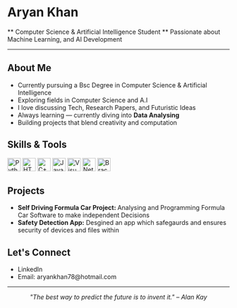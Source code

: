 # Aryan Khan
  ** Computer Science & Artificial Intelligence Student
  ** Passionate about Machine Learning, and AI Development 


<hr>

<h2> About Me</h2>
<ul>
  <li> Currently pursuing a Bsc Degree in Computer Science & Artificial Intelligence</li>
  <li> Exploring fields in Computer Science and A.I</li>
  <li> I love discussing Tech, Research Papers, and Futuristic Ideas</li>
  <li> Always learning — currently diving into <strong>Data Analysing </strong></li>
  <li> Building projects that blend creativity and computation</li>
</ul>

<h2>Skills & Tools</h2>

<div>
  <img src="https://cdn.jsdelivr.net/gh/devicons/devicon/icons/python/python-original.svg" alt="Python" width="30"/>
  <img src="https://cdn.jsdelivr.net/gh/devicons/devicon/icons/html5/html5-original.svg" alt="HTML" width="30"/>
  <img src="https://cdn.jsdelivr.net/gh/devicons/devicon/icons/cplusplus/cplusplus-original.svg" alt="C++" width="30"/>
  <img src="https://cdn.jsdelivr.net/gh/devicons/devicon/icons/java/java-original.svg" alt="Java" width="30"/>
  <img src="https://cdn.jsdelivr.net/gh/devicons/devicon/icons/visualstudio/visualstudio-plain.svg" alt="Visual Studio" width="30"/>
  <img src="https://cdn.jsdelivr.net/gh/devicons/devicon/icons/netbeans/netbeans-original.svg" alt="NetBeans" width="30"/>
  <img src="https://files.svgcdn.io/logos/brackets.png" alt="Brackets" width="30"/>

</div>








<h2> Projects</h2>
<ul>
  <li><strong>Self Driving Formula Car Project: </strong> Analysing and Programming Formula Car Software to make independent Decisions </li>
  <li><strong>Safety Detection App:</strong> Desgined an app which safegaurds and ensures security of devices and files within</li>
</ul>

<h2> Let's Connect</h2>
<ul>
  <li> <a [href="[https://www.linkedin.com/in/yourprofile](https://eur03.safelinks.protection.outlook.com/?url=https%3A%2F%2Fwww.linkedin.com%2Fin%2Faryan-khan-a0183526b%3Futm_source%3Dshare%26utm_campaign%3Dshare_via%26utm_content%3Dprofile%26utm_medium%3Dandroid_app&data=05%7C02%7CQ2590504%40tees.ac.uk%7Cd5787073ef9e46c019ed08de0fc237ff%7C43d2115ba55e46b69df7b03388ecfc60%7C0%7C1%7C638965523997748064%7CUnknown%7CTWFpbGZsb3d8eyJFbXB0eU1hcGkiOnRydWUsIlYiOiIwLjAuMDAwMCIsIlAiOiJXaW4zMiIsIkFOIjoiTWFpbCIsIldUIjoyfQ%3D%3D%7C40000%7C%7C%7C&sdata=hwu0K9wyRdBmVzf6iKUB3dngrOBjJpWLsKNCYWi8%2BMA%3D&reserved=0)](https://www.linkedin.com/in/aryan-khan-a0183526b/)">LinkedIn</a></li>
  <li> Email: aryankhan78@hotmail.com</li>
</ul>

<hr>

<p align="center">
  <em>"The best way to predict the future is to invent it." – Alan Kay</em>
</p>

